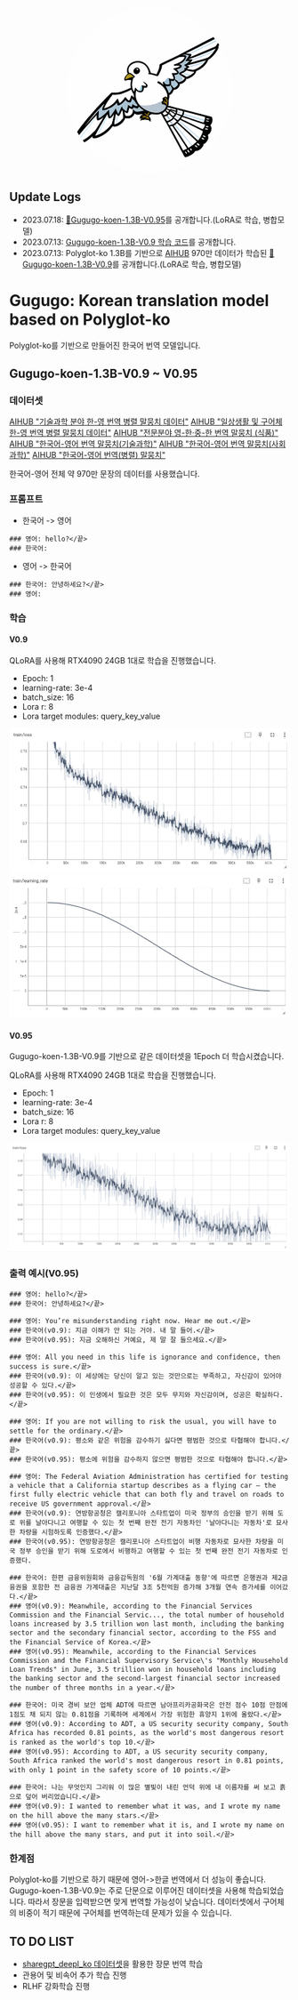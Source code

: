 <p align="center" width="100%">
<img src="assets/logo.png" alt="Gugugo logo" style="width: 300px; height:300px; display: block; margin: auto; border-radius: 50%;">
</p>

## Update Logs
- 2023.07.18: [🤗Gugugo-koen-1.3B-V0.95](https://huggingface.co/squarelike/Gugugo-koen-1.3B-V0.95)를 공개합니다.(LoRA로 학습, 병합모델)
- 2023.07.13: [Gugugo-koen-1.3B-V0.9 학습 코드](https://github.com/jwj7140/Gugugo/blob/main/GugugoTrain.ipynb)를 공개합니다.
- 2023.07.13: Polyglot-ko 1.3B를 기반으로 [AIHUB](https://aihub.or.kr/) 970만 데이터가 학습된 [🤗Gugugo-koen-1.3B-V0.9](https://huggingface.co/squarelike/Gugugo-koen-1.3B-V0.9)를 공개합니다.(LoRA로 학습, 병합모델)


# Gugugo: Korean translation model based on Polyglot-ko

Polyglot-ko를 기반으로 만들어진 한국어 번역 모델입니다.

## Gugugo-koen-1.3B-V0.9 ~ V0.95

### 데이터셋

[AIHUB "기술과학 분야 한-영 번역 병렬 말뭉치 데이터"](https://aihub.or.kr/aihubdata/data/view.do?dataSetSn=71266)
[AIHUB "일상생활 및 구어체 한-영 번역 병렬 말뭉치 데이터"](https://aihub.or.kr/aihubdata/data/view.do?dataSetSn=71265)
[AIHUB "전문분야 영-한·중-한 번역 말뭉치 (식품)"](https://aihub.or.kr/aihubdata/data/view.do?dataSetSn=71262)
[AIHUB "한국어-영어 번역 말뭉치(기술과학)"](https://aihub.or.kr/aihubdata/data/view.do?dataSetSn=124)
[AIHUB "한국어-영어 번역 말뭉치(사회과학)"](https://aihub.or.kr/aihubdata/data/view.do?dataSetSn=125)
[AIHUB "한국어-영어 번역(병렬) 말뭉치"](https://aihub.or.kr/aihubdata/data/view.do?dataSetSn=126)

한국어-영어 전체 약 970만 문장의 데이터를 사용했습니다.

### 프롬프트

- 한국어 -> 영어
```
### 영어: hello?</끝>
### 한국어:
```

- 영어 -> 한국어
```
### 한국어: 안녕하세요?</끝>
### 영어:
```

### 학습

#### V0.9

QLoRA를 사용해 RTX4090 24GB 1대로 학습을 진행했습니다.
- Epoch: 1
- learning-rate: 3e-4
- batch_size: 16
- Lora r: 8
- Lora target modules: query_key_value

![Train Loss Graph](./assets/Gugugo-koen-1.3B-V0.9_loss.png)
![Learning Rate Graph](./assets/Gugugo-koen-1.3B-V0.9_learning_rate.png)

#### V0.95

Gugugo-koen-1.3B-V0.9를 기반으로 같은 데이터셋을 1Epoch 더 학습시켰습니다.

QLoRA를 사용해 RTX4090 24GB 1대로 학습을 진행했습니다.
- Epoch: 1
- learning-rate: 3e-4
- batch_size: 16
- Lora r: 8
- Lora target modules: query_key_value

![Train Loss Graph](./assets/Gugugo-koen-1.3B-V0.95_loss.png)



### 출력 예시(V0.95)

```
### 영어: hello?</끝>
### 한국어: 안녕하세요?</끝>
```
```
### 영어: You’re misunderstanding right now. Hear me out.</끝>
### 한국어(v0.9): 지금 이해가 안 되는 거야. 내 말 들어.</끝>
### 한국어(v0.95): 지금 오해하신 거예요, 제 말 잘 들으세요.</끝>
```
```
### 영어: All you need in this life is ignorance and confidence, then success is sure.</끝>
### 한국어(v0.9): 이 세상에는 당신이 알고 있는 것만으로는 부족하고, 자신감이 있어야 성공할 수 있다.</끝>
### 한국어(v0.95): 이 인생에서 필요한 것은 모두 무지와 자신감이며, 성공은 확실하다.</끝>
```
```
### 영어: If you are not willing to risk the usual, you will have to settle for the ordinary.</끝>
### 한국어(v0.9): 평소와 같은 위험을 감수하기 싫다면 평범한 것으로 타협해야 합니다.</끝>
### 한국어(v0.95): 평소에 위험을 감수하지 않으면 평범한 것으로 타협해야 합니다.</끝>
```
```
### 영어: The Federal Aviation Administration has certified for testing a vehicle that a California startup describes as a flying car — the first fully electric vehicle that can both fly and travel on roads to receive US government approval.</끝>
### 한국어(v0.9): 연방항공청은 캘리포니아 스타트업이 미국 정부의 승인을 받기 위해 도로 위를 날아다니고 여행할 수 있는 첫 번째 완전 전기 자동차인 '날아다니는 자동차'로 묘사한 차량을 시험하도록 인증했다.</끝>
### 한국어(v0.95): 연방항공청은 캘리포니아 스타트업이 비행 자동차로 묘사한 차량을 미국 정부 승인을 받기 위해 도로에서 비행하고 여행할 수 있는 첫 번째 완전 전기 자동차로 인증했다.
```
```
### 한국어: 한편 금융위원회와 금융감독원의 '6월 가계대출 동향'에 따르면 은행권과 제2금융권을 포함한 전 금융권 가계대출은 지난달 3조 5천억원 증가해 3개월 연속 증가세를 이어갔다.</끝>
### 영어(v0.9): Meanwhile, according to the Financial Services Commission and the Financial Servic..., the total number of household loans increased by 3.5 trillion won last month, including the banking sector and the secondary financial sector, according to the FSS and the Financial Service of Korea.</끝>
### 영어(v0.95): Meanwhile, according to the Financial Services Commission and the Financial Supervisory Service\'s "Monthly Household Loan Trends" in June, 3.5 trillion won in household loans including the banking sector and the second-largest financial sector increased the number of three months in a year.</끝>
```
```
### 한국어: 미국 경비 보안 업체 ADT에 따르면 남아프리카공화국은 안전 점수 10점 만점에 1점도 채 되지 않는 0.81점을 기록하며 세계에서 가장 위험한 휴양지 1위에 올랐다.</끝>
### 영어(v0.9): According to ADT, a US security security company, South Africa has recorded 0.81 points, as the world's most dangerous resort is ranked as the world's top 10.</끝>
### 영어(v0.95): According to ADT, a US security security company, South Africa ranked the world's most dangerous resort in 0.81 points, with only 1 point in the safety score of 10 points.</끝>
```
```
### 한국어: 나는 무엇인지 그리워 이 많은 별빛이 내린 언덕 위에 내 이름자를 써 보고 흙으로 덮어 버리었습니다.</끝>
### 영어(v0.9): I wanted to remember what it was, and I wrote my name on the hill above the many stars.</끝>
### 영어(v0.95): I want to remember what it is, and I wrote my name on the hill above the many stars, and put it into soil.</끝>
```

### 한계점

Polyglot-ko를 기반으로 하기 때문에 영어->한글 번역에서 더 성능이 좋습니다.
Gugugo-koen-1.3B-V0.9는 주로 단문으로 이루어진 데이터셋을 사용해 학습되었습니다. 따라서 장문을 입력받으면 맞게 번역할 가능성이 낮습니다.
데이터셋에서 구어체의 비중이 적기 때문에 구어체를 번역하는데 문제가 있을 수 있습니다.

## TO DO LIST

- [sharegpt_deepl_ko 데이터셋](https://huggingface.co/datasets/junelee/sharegpt_deepl_ko)을 활용한 장문 번역 학습
- 관용어 및 비속어 추가 학습 진행
- RLHF 강화학습 진행